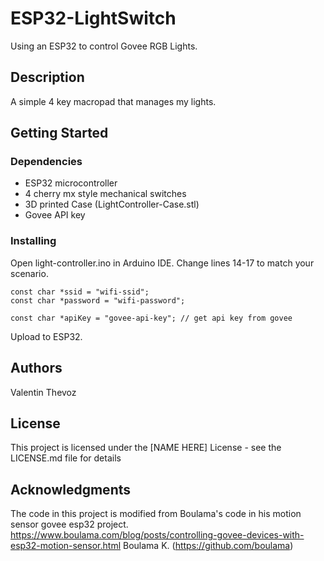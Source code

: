 # ESP32-LightSwitch
Using an ESP32 to control Govee RGB Lights.

## Description

A simple 4 key macropad that manages my lights.

## Getting Started

### Dependencies

- ESP32 microcontroller
- 4 cherry mx style mechanical switches
- 3D printed Case (LightController-Case.stl)
- Govee API key

### Installing

Open light-controller.ino in Arduino IDE.
Change lines 14-17 to match your scenario.
```
const char *ssid = "wifi-ssid";
const char *password = "wifi-password";

const char *apiKey = "govee-api-key"; // get api key from govee
```
Upload to ESP32.

## Authors

Valentin Thevoz

## License

This project is licensed under the [NAME HERE] License - see the LICENSE.md file for details

## Acknowledgments
The code in this project is modified from Boulama's code in his motion sensor govee esp32 project.
https://www.boulama.com/blog/posts/controlling-govee-devices-with-esp32-motion-sensor.html
Boulama K. (https://github.com/boulama)
